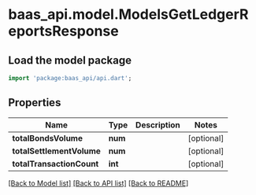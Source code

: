 # baas_api.model.ModelsGetLedgerReportsResponse

## Load the model package
```dart
import 'package:baas_api/api.dart';
```

## Properties
Name | Type | Description | Notes
------------ | ------------- | ------------- | -------------
**totalBondsVolume** | **num** |  | [optional] 
**totalSettlementVolume** | **num** |  | [optional] 
**totalTransactionCount** | **int** |  | [optional] 

[[Back to Model list]](../README.md#documentation-for-models) [[Back to API list]](../README.md#documentation-for-api-endpoints) [[Back to README]](../README.md)



